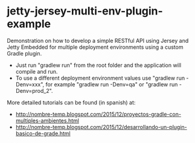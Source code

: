 # jetty-jersey-multi-env-plugin-example
Demonstration on how to develop a simple RESTful API using Jersey and Jetty Embedded for multiple deployment environments using a custom Gradle plugin.

- Just run "gradlew run" from the root folder and the application will compile and run.
- To use a different deployment environment values use "gradlew run -Denv=xxx", for example "gradlew run -Denv=qa" or "gradlew run -Denv=prod_2".

More detailed tutorials can be found (in spanish) at:
- http://nombre-temp.blogspot.com/2015/12/proyectos-gradle-con-multiples-ambientes.html
- http://nombre-temp.blogspot.com/2015/12/desarrollando-un-plugin-basico-de-grade.html
